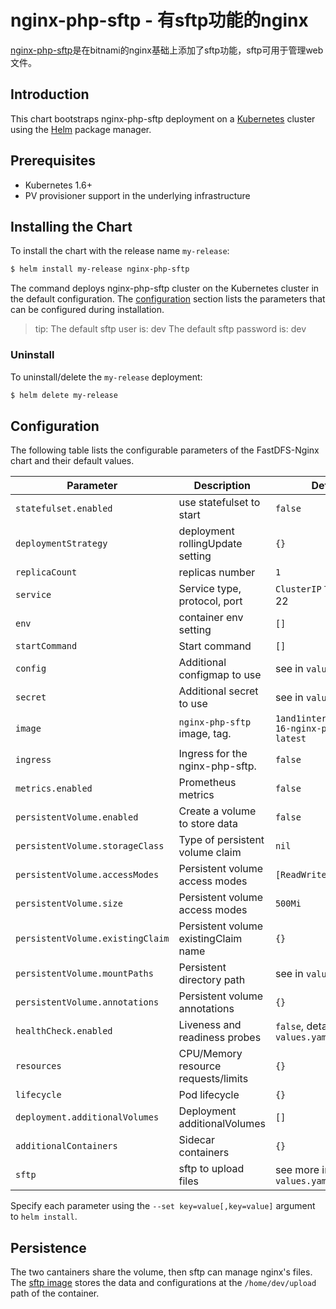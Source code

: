 # nginx-php-sftp - 有sftp功能的nginx

[nginx-php-sftp](https://github.com/ygqygq2/charts/tree/master/nginx-php-sftp)是在bitnami的nginx基础上添加了sftp功能，sftp可用于管理web文件。

## Introduction

This chart bootstraps nginx-php-sftp deployment on a [Kubernetes](http://kubernetes.io) cluster using the [Helm](https://helm.sh) package manager.

## Prerequisites

- Kubernetes 1.6+
- PV provisioner support in the underlying infrastructure

## Installing the Chart

To install the chart with the release name `my-release`:

```bash
$ helm install my-release nginx-php-sftp
```

The command deploys nginx-php-sftp cluster on the Kubernetes cluster in the default configuration. The [configuration](#configuration) section lists the parameters that can be configured during installation.
>tip:
>The default sftp user is: dev
>The default sftp password is: dev

### Uninstall

To uninstall/delete the `my-release` deployment:

```bash
$ helm delete my-release
```

## Configuration

The following table lists the configurable parameters of the FastDFS-Nginx chart and their default values.

| Parameter                  | Description                         | Default                                |
| -----------------------    | ----------------------------------- | -------------------------------------- |
| `statefulset.enabled`      | use statefulset to start            | `false`                                |
| `deploymentStrategy`       | deployment rollingUpdate setting    | `{}`                                   |
| `replicaCount`             | replicas number                     | `1`                                    |
| `service`                  | Service type, protocol, port        | `ClusterIP` `TCP` 8080, 22             |
| `env`                      | container env setting               | `[]`                                   |
| `startCommand`             | Start command                       | `[]`                                   |
| `config`                   | Additional configmap to use         | see in `values.yaml`                   |
| `secret`                   | Additional secret to use            | see in `values.yaml`                   |
| `image`                    | `nginx-php-sftp` image, tag.            | `1and1internet/ubuntu-16-nginx-php-7.0` `latest`|
| `ingress`                  | Ingress for the nginx-php-sftp.         | `false`                                |
| `metrics.enabled`          | Prometheus metrics                  | `false`                                |
| `persistentVolume.enabled` | Create a volume to store data       | `false`                                |
| `persistentVolume.storageClass` | Type of persistent volume claim| `nil`                                  |
| `persistentVolume.accessModes`  | Persistent volume access modes | `[ReadWriteMany]`                      |
| `persistentVolume.size`         | Persistent volume access modes | `500Mi`                                |
| `persistentVolume.existingClaim`| Persistent volume existingClaim name| `{}`                              |
| `persistentVolume.mountPaths`   | Persistent directory path      | see in `values.yaml`                   |
| `persistentVolume.annotations`  | Persistent volume annotations  | `{}`                                   |
| `healthCheck.enabled`      | Liveness and readiness probes       | `false`, detail see in `values.yaml`    |
| `resources`                | CPU/Memory resource requests/limits | `{}`                                   |
| `lifecycle`                | Pod lifecycle                       | `{}`                                   |
| `deployment.additionalVolumes`| Deployment additionalVolumes     | `[]`                                   |
| `additionalContainers`     | Sidecar containers                  | `{}`                                   |
| `sftp`                     | sftp to upload files                | see more in `values.yaml`              |

Specify each parameter using the `--set key=value[,key=value]` argument to `helm install`.

## Persistence

The two cantainers share the volume, then sftp can manage nginx's files.
The [sftp image](https://github.com/ygqygq2/sftp) stores the data and configurations at the `/home/dev/upload` path of the container.


